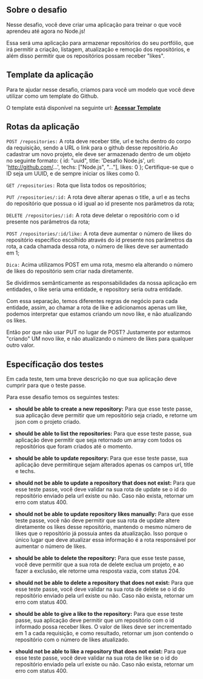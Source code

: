## Sobre o desafio

Nesse desafio, você deve criar uma aplicação para treinar o que você aprendeu até agora no Node.js!

Essa será uma aplicação para armazenar repositórios do seu portfólio, que irá permitir a criação, listagem, atualização e remoção dos repositórios, e além disso permitir que os repositórios possam receber "likes".

## Template da aplicação

Para te ajudar nesse desafio, criamos para você um modelo que você deve utilizar como um template do Github.

O template está disponível na seguinte url: <b>[Acessar Template](https://github.com/rocketseat-education/gostack-template-conceitos-nodejs)</b>

## Rotas da aplicação

`POST /repositories:` A rota deve receber title, url e techs dentro do corpo da requisição, sendo a URL o link para o github desse repositório.Ao cadastrar um novo projeto, ele deve ser armazenado dentro de um objeto no seguinte formato:
{ id: "uuid", title: 'Desafio Node.js', url: 'http://github.com/...', techs: ["Node.js", "..."], likes: 0 };
Certifique-se que o ID seja um UUID, e de sempre iniciar os likes como 0.

`GET /repositories:` Rota que lista todos os repositórios;

`PUT /repositories/:id:` A rota deve alterar apenas o title, a url e as techs do repositório que possua o id igual ao id presente nos parâmetros da rota;

`DELETE /repositories/:id:` A rota deve deletar o repositório com o id presente nos parâmetros da rota;

`POST /repositories/:id/like:` A rota deve aumentar o número de likes do repositório específico escolhido através do id presente nos parâmetros da rota, a cada chamada dessa rota, o número de likes deve ser aumentado em 1;

`Dica:` Acima utilizamos POST em uma rota, mesmo ela alterando o número de likes do repositório sem criar nada diretamente.

Se dividirmos semânticamente as responsabilidades da nossa aplicação em entidades, o like seria uma entidade, e repository seria outra entidade.

Com essa separação, temos diferentes regras de negócio para cada entidade, assim, ao chamar a rota de like e adicionamos apenas um like, podemos interpretar que estamos criando um novo like, e não atualizando os likes.

Então por que não usar PUT no lugar de POST? Justamente por estarmos "criando" UM novo like, e não atualizando o número de likes para qualquer outro valor.

## Específicação dos testes

Em cada teste, tem uma breve descrição no que sua aplicação deve cumprir para que o teste passe.

Para esse desafio temos os seguintes testes:

- <b>should be able to create a new repository:</b> Para que esse teste passe, sua aplicação deve permitir que um repositório seja criado, e retorne um json com o projeto criado.

- <b>should be able to list the repositories:</b> Para que esse teste passe, sua aplicação deve permitir que seja retornado um array com todos os repositórios que foram criados até o momento.

- <b>should be able to update repository:</b> Para que esse teste passe, sua aplicação deve permitirque sejam alterados apenas os campos url, title e techs.

- <b>should not be able to update a repository that does not exist:</b> Para que esse teste passe, você deve validar na sua rota de update se o id do repositório enviado pela url existe ou não. Caso não exista, retornar um erro com status 400.

- <b>should not be able to update repository likes manually:</b> Para que esse teste passe, você não deve permitir que sua rota de update altere diretamente os likes desse repositório, mantendo o mesmo número de likes que o repositório já possuia antes da atualização. Isso porque o único lugar que deve atualizar essa informação é a rota responsável por aumentar o número de likes.

- <b>should be able to delete the repository:</b> Para que esse teste passe, você deve permitir que a sua rota de delete exclua um projeto, e ao fazer a exclusão, ele retorne uma resposta vazia, com status 204.

- <b>should not be able to delete a repository that does not exist:</b> Para que esse teste passe, você deve validar na sua rota de delete se o id do repositório enviado pela url existe ou não. Caso não exista, retornar um erro com status 400.

- <b>should be able to give a like to the repository:</b> Para que esse teste passe, sua aplicação deve permitir que um repositório com o id informado possa receber likes. O valor de likes deve ser incrementado em 1 a cada requisição, e como resultado, retornar um json contendo o repositório com o número de likes atualizado.

- <b>should not be able to like a repository that does not exist:</b> Para que esse teste passe, você deve validar na sua rota de like se o id do repositório enviado pela url existe ou não. Caso não exista, retornar um erro com status 400.
